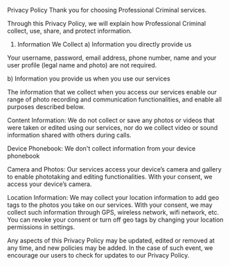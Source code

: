 Privacy Policy
Thank you for choosing Professional Criminal services.

Through this Privacy Policy, we will explain how Professional Criminal collect, use, share, and protect information.

1. Information We Collect
a) Information you directly provide us

Your username, password, email address, phone number, name and your user profile (legal name and photo) are not required.

b) Information you provide us when you use our services

The information that we collect when you access our services enable our range of photo recording and communication functionalities, and enable all purposes described below.

Content Information:
We do not collect or save any photos or videos that were taken or edited using our services, nor do we collect video or sound information shared with others during calls.

Device Phonebook:
We don't collect information from your device phonebook

Camera and Photos:
Our services access your device’s camera and gallery to enable phototaking and editing functionalities. With your consent, we access your device’s camera.

Location Information:
We may collect your location information to add geo tags to the photos you take on our services. With your consent, we may collect such information through GPS, wireless network, wifi network, etc. You can revoke your consent or turn off geo tags by changing your location permissions in settings.

Any aspects of this Privacy Policy may be updated, edited or removed at any time, and new policies may be added. In the case of such event, we encourage our users to check for updates to our Privacy Policy.
